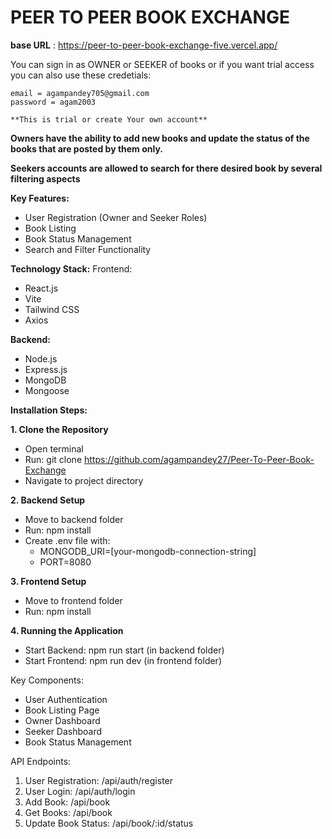 
# PEER TO PEER BOOK EXCHANGE

**base URL** : https://peer-to-peer-book-exchange-five.vercel.app/

You can sign in as OWNER or SEEKER of books or if you want trial access you can also use these credetials:
    
    email = agampandey705@gmail.com
    password = agam2003

    **This is trial or create Your own account**

**Owners have the ability to add new books and update the status of the books that are posted by them only.**

**Seekers accounts are allowed to search for there desired book by several filtering aspects**

**Key Features:**
- User Registration (Owner and Seeker Roles)
- Book Listing
- Book Status Management
- Search and Filter Functionality

**Technology Stack:**
Frontend:
- React.js
- Vite
- Tailwind CSS
- Axios

**Backend:**
- Node.js
- Express.js
- MongoDB
- Mongoose

**Installation Steps:**

**1. Clone the Repository**
   - Open terminal
   - Run: git clone https://github.com/agampandey27/Peer-To-Peer-Book-Exchange
   - Navigate to project directory

**2. Backend Setup**
   - Move to backend folder
   - Run: npm install
   - Create .env file with:
     * MONGODB_URI=[your-mongodb-connection-string]
     * PORT=8080

**3. Frontend Setup**
   - Move to frontend folder
   - Run: npm install

**4. Running the Application**
   - Start Backend: npm run start (in backend folder)
   - Start Frontend: npm run dev (in frontend folder)

Key Components:
- User Authentication
- Book Listing Page
- Owner Dashboard
- Seeker Dashboard
- Book Status Management

API Endpoints:
1. User Registration: /api/auth/register
2. User Login: /api/auth/login
3. Add Book: /api/book
4. Get Books: /api/book
5. Update Book Status: /api/book/:id/status